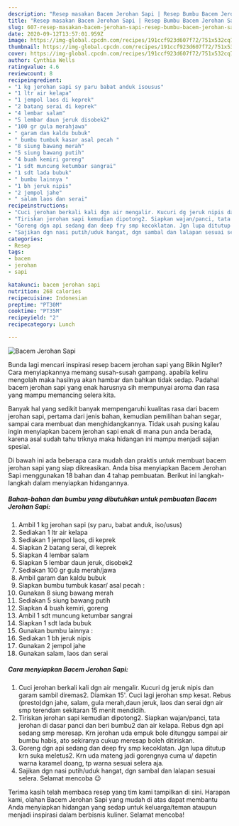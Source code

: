 ```yaml
---
description: "Resep masakan Bacem Jerohan Sapi | Resep Bumbu Bacem Jerohan Sapi Yang Paling Enak"
title: "Resep masakan Bacem Jerohan Sapi | Resep Bumbu Bacem Jerohan Sapi Yang Paling Enak"
slug: 607-resep-masakan-bacem-jerohan-sapi-resep-bumbu-bacem-jerohan-sapi-yang-paling-enak
date: 2020-09-12T13:57:01.959Z
image: https://img-global.cpcdn.com/recipes/191ccf923d607f72/751x532cq70/bacem-jerohan-sapi-foto-resep-utama.jpg
thumbnail: https://img-global.cpcdn.com/recipes/191ccf923d607f72/751x532cq70/bacem-jerohan-sapi-foto-resep-utama.jpg
cover: https://img-global.cpcdn.com/recipes/191ccf923d607f72/751x532cq70/bacem-jerohan-sapi-foto-resep-utama.jpg
author: Cynthia Wells
ratingvalue: 4.6
reviewcount: 8
recipeingredient:
- "1 kg jerohan sapi sy paru babat anduk isousus"
- "1 ltr air kelapa"
- "1 jempol laos di keprek"
- "2 batang serai di keprek"
- "4 lembar salam"
- "5 lembar daun jeruk disobek2"
- "100 gr gula merahjawa"
- " garam dan kaldu bubuk"
- " bumbu tumbuk kasar asal pecah "
- "8 siung bawang merah"
- "5 siung bawang putih"
- "4 buah kemiri goreng"
- "1 sdt muncung ketumbar sangrai"
- "1 sdt lada bubuk"
- " bumbu lainnya "
- "1 bh jeruk nipis"
- "2 jempol jahe"
- " salam laos dan serai"
recipeinstructions:
- "Cuci jerohan berkali kali dgn air mengalir. Kucuri dg jeruk nipis dan garam sambil diremas2. Diamkan 15&#39;. Cuci lagi jerohan smp kesat. Rebus (presto)dgn jahe, salam, gula merah,daun jeruk, laos dan serai dgn air smp terendam sekitaran 15 menit mendidih."
- "Tiriskan jerohan sapi kemudian dipotong2. Siapkan wajan/panci, tata jerohan di dasar panci dan beri bumbu2 dan air kelapa. Rebus dgn api sedang smp meresap. Krn jerohan uda empuk bole ditunggu sampai air bumbu habis, ato sekiranya cukup meresap boleh ditiriskan."
- "Goreng dgn api sedang dan deep fry smp kecoklatan. Jgn lupa ditutup krn suka meletus2. Krn uda mateng jadi gorengnya cuma u/ dapetin warna karamel doang, tp warna sesuai selera aja."
- "Sajikan dgn nasi putih/uduk hangat, dgn sambal dan lalapan sesuai selera. Selamat mencoba 😉"
categories:
- Resep
tags:
- bacem
- jerohan
- sapi

katakunci: bacem jerohan sapi 
nutrition: 268 calories
recipecuisine: Indonesian
preptime: "PT30M"
cooktime: "PT35M"
recipeyield: "2"
recipecategory: Lunch

---
```



![Bacem Jerohan Sapi](https://img-global.cpcdn.com/recipes/191ccf923d607f72/751x532cq70/bacem-jerohan-sapi-foto-resep-utama.jpg)

Bunda lagi mencari inspirasi resep bacem jerohan sapi yang Bikin Ngiler? Cara menyiapkannya memang susah-susah gampang. apabila keliru mengolah maka hasilnya akan hambar dan bahkan tidak sedap. Padahal bacem jerohan sapi yang enak harusnya sih mempunyai aroma dan rasa yang mampu memancing selera kita.

Banyak hal yang sedikit banyak mempengaruhi kualitas rasa dari bacem jerohan sapi, pertama dari jenis bahan, kemudian pemilihan bahan segar, sampai cara membuat dan menghidangkannya. Tidak usah pusing kalau ingin menyiapkan bacem jerohan sapi enak di mana pun anda berada, karena asal sudah tahu triknya maka hidangan ini mampu menjadi sajian spesial.




Di bawah ini ada beberapa cara mudah dan praktis untuk membuat bacem jerohan sapi yang siap dikreasikan. Anda bisa menyiapkan Bacem Jerohan Sapi menggunakan 18 bahan dan 4 tahap pembuatan. Berikut ini langkah-langkah dalam menyiapkan hidangannya.

<!--inarticleads1-->

##### Bahan-bahan dan bumbu yang dibutuhkan untuk pembuatan Bacem Jerohan Sapi:

1. Ambil 1 kg jerohan sapi (sy paru, babat anduk, iso/usus)
1. Sediakan 1 ltr air kelapa
1. Sediakan 1 jempol laos, di keprek
1. Siapkan 2 batang serai, di keprek
1. Siapkan 4 lembar salam
1. Siapkan 5 lembar daun jeruk, disobek2
1. Sediakan 100 gr gula merah/jawa
1. Ambil  garam dan kaldu bubuk
1. Siapkan  bumbu tumbuk kasar/ asal pecah :
1. Gunakan 8 siung bawang merah
1. Sediakan 5 siung bawang putih
1. Siapkan 4 buah kemiri, goreng
1. Ambil 1 sdt muncung ketumbar sangrai
1. Siapkan 1 sdt lada bubuk
1. Gunakan  bumbu lainnya :
1. Sediakan 1 bh jeruk nipis
1. Gunakan 2 jempol jahe
1. Gunakan  salam, laos dan serai




<!--inarticleads2-->

##### Cara menyiapkan Bacem Jerohan Sapi:

1. Cuci jerohan berkali kali dgn air mengalir. Kucuri dg jeruk nipis dan garam sambil diremas2. Diamkan 15&#39;. Cuci lagi jerohan smp kesat. Rebus (presto)dgn jahe, salam, gula merah,daun jeruk, laos dan serai dgn air smp terendam sekitaran 15 menit mendidih.
1. Tiriskan jerohan sapi kemudian dipotong2. Siapkan wajan/panci, tata jerohan di dasar panci dan beri bumbu2 dan air kelapa. Rebus dgn api sedang smp meresap. Krn jerohan uda empuk bole ditunggu sampai air bumbu habis, ato sekiranya cukup meresap boleh ditiriskan.
1. Goreng dgn api sedang dan deep fry smp kecoklatan. Jgn lupa ditutup krn suka meletus2. Krn uda mateng jadi gorengnya cuma u/ dapetin warna karamel doang, tp warna sesuai selera aja.
1. Sajikan dgn nasi putih/uduk hangat, dgn sambal dan lalapan sesuai selera. Selamat mencoba 😉




Terima kasih telah membaca resep yang tim kami tampilkan di sini. Harapan kami, olahan Bacem Jerohan Sapi yang mudah di atas dapat membantu Anda menyiapkan hidangan yang sedap untuk keluarga/teman ataupun menjadi inspirasi dalam berbisnis kuliner. Selamat mencoba!
